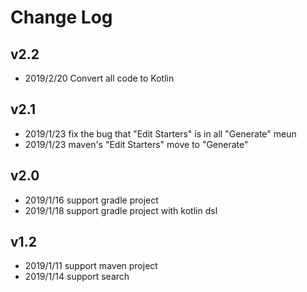 # Change Log

## v2.2
* 2019/2/20 Convert all code to Kotlin

## v2.1
* 2019/1/23 fix the bug that "Edit Starters" is in all "Generate" meun
* 2019/1/23 maven's "Edit Starters" move to "Generate"

## v2.0
* 2019/1/16 support gradle project
* 2019/1/18 support gradle project with kotlin dsl

## v1.2
* 2019/1/11 support maven project
* 2019/1/14 support search